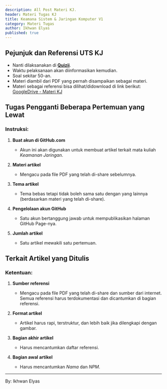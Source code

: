 ```yaml
---
description: All Post Materi KJ.
header: Materi Tugas KJ
title: Keamana Sistem & Jaringan Komputer V1
category: Materi Tugas
author: Ikhwan Elyas
published: true
---
```


## Pejunjuk dan Referensi UTS KJ
- Nanti dilaksanakan di **[Quizii](https://quizizz.com/)**.
- Waktu pelaksanaan akan diinformasikan kemudian.
- Soal sekitar 50-an.
- Materi diambil dari PDF yang pernah disampaikan sebagai materi.
- Materi sebagai referensi bisa dilihat/didownload di link berikut: [GoogleDrive - Materi KJ](https://drive.google.com/drive/folders/1z3DPCvVm7tso1n8lYAeRlLdjPrwDdtZy?usp=sharing)

## Tugas Pengganti Beberapa Pertemuan yang Lewat

### Instruksi:
1. **Buat akun di GitHub.com**
   - Akun ini akan digunakan untuk membuat artikel terkait mata kuliah *Keamanan Jaringan*.

2. **Materi artikel**
   - Mengacu pada file PDF yang telah di-share sebelumnya.

3. **Tema artikel**
   - Tema bebas tetapi tidak boleh sama satu dengan yang lainnya (berdasarkan materi yang telah di-share).

4. **Pengelolaan akun GitHub**
   - Satu akun bertanggung jawab untuk mempublikasikan halaman GitHub Page-nya.

5. **Jumlah artikel**
   - Satu artikel mewakili satu pertemuan.

## Terkait Artikel yang Ditulis

### Ketentuan:
1. **Sumber referensi**
   - Mengacu pada file PDF yang telah di-share dan sumber dari internet. Semua referensi harus terdokumentasi dan dicantumkan di bagian referensi.

2. **Format artikel**
   - Artikel harus rapi, terstruktur, dan lebih baik jika dilengkapi dengan gambar.

3. **Bagian akhir artikel**
   - Harus mencantumkan daftar referensi.

4. **Bagian awal artikel**
   - Harus mencantumkan *Nama* dan *NPM*. 


***
By: Ikhwan Elyas